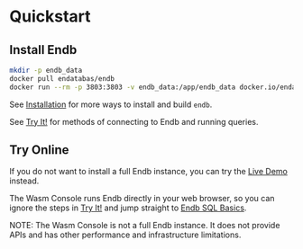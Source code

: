 # Quickstart

## Install Endb

```sh
mkdir -p endb_data
docker pull endatabas/endb
docker run --rm -p 3803:3803 -v endb_data:/app/endb_data docker.io/endatabas/endb
```

See [Installation](../reference/installation.md) for more ways to install
and build `endb`.

See [Try It!](try_it.md) for methods of connecting to Endb and running queries.

## Try Online

If you do not want to install a full Endb instance, you can try the
[Live Demo](https://endatabas.com/demo.html) instead.

The Wasm Console runs Endb directly in your web browser,
so you can ignore the steps in [Try It!](try_it.md) and jump straight to
[Endb SQL Basics](sql_basics.md).

NOTE: The Wasm Console is not a full Endb instance.
It does not provide APIs and has other performance
and infrastructure limitations.
